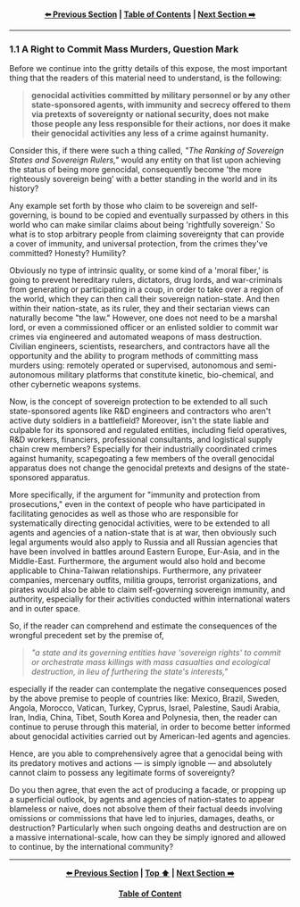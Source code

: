 <div align="center">
  
  **[:arrow_left: Previous Section][Prev] | [Table of Contents][TOC] | [Next Section :arrow_right:][Next]**
  
  [Prev]: ./1-0.md
  [Next]: ./1-2.md
  [TOC]: https://github.com/true-hindsight/long-overdue-justice/
  
</div>

---

### 1.1 A Right to Commit Mass Murders, Question Mark

Before we continue into the gritty details of this expose, the most important thing that the readers of this material need to understand, is the following:

> **genocidal activities committed by military personnel or by any other state-sponsored agents, with immunity and secrecy offered to them via pretexts of sovereignty or national security, does not make those people any less responsible for their actions, nor does it make their genocidal activities any less of a crime against humanity.**

Consider this, if there were such a thing called, *"The Ranking of Sovereign States and Sovereign Rulers,"* would any entity on that list upon achieving the status of being more genocidal, consequently become 'the more righteously sovereign being' with a better standing in the world and in its history?

Any example set forth by those who claim to be sovereign and self-governing, is bound to be copied and eventually surpassed by others in this world who can make similar claims about being 'rightfully sovereign.' So what is to stop arbitrary people from claiming sovereignty that can provide a cover of immunity, and universal protection, from the crimes they've committed? Honesty? Humility? 

Obviously no type of intrinsic quality, or some kind of a 'moral fiber,' is going to prevent hereditary rulers, dictators, drug lords, and war-criminals from generating or participating in a coup, in order to take over a region of the world, which they can then call their sovereign nation-state. And then within their nation-state, as its ruler, they and their sectarian views can naturally become "the law." However, one does not need to be a marshal lord, or even a commissioned officer or an enlisted soldier to commit war crimes via engineered and automated weapons of mass destruction. Civilian engineers, scientists, researchers, and contractors have all the opportunity and the ability to program methods of committing mass murders using: remotely operated or supervised, autonomous and semi-autonomous military platforms that constitute kinetic, bio-chemical, and other cybernetic weapons systems. 

Now, is the concept of sovereign protection to be extended to all such state-sponsored agents like R&D engineers and contractors who aren't active duty soldiers in a battlefield? Moreover, isn't the state liable and culpable for its sponsored and regulated entities, including field operatives, R&D workers, financiers, professional consultants, and logistical supply chain crew members? Especially for their industrially coordinated crimes against humanity, scapegoating a few members of the overall genocidal apparatus does not change the genocidal pretexts and designs of the state-sponsored apparatus.  

More specifically, if the argument for "immunity and protection from prosecutions," even in the context of people who have participated in facilitating genocides as well as those who are responsible for systematically directing genocidal activities, were to be extended to all agents and agencies of a nation-state that is at war, then obviously such legal arguments would also apply to Russia and all Russian agencies that have been involved in battles around Eastern Europe, Eur-Asia, and in the Middle-East. Furthermore, the argument would also hold and become applicable to China-Taiwan relationships. Furthermore, any privateer companies, mercenary outfits, militia groups, terrorist organizations, and pirates would also be able to claim self-governing sovereign immunity, and authority, especially for their activities conducted within international waters and in outer space. 

So, if the reader can comprehend and estimate the consequences of the wrongful precedent set by the premise of, 

>*"a state and its governing entities have 'sovereign rights' to commit or orchestrate mass killings with mass casualties and ecological destruction, in lieu of furthering the state's interests,"* 

especially if the reader can contemplate the negative consequences posed by the above premise to people of countries like: Mexico, Brazil, Sweden, Angola, Morocco, Vatican, Turkey, Cyprus, Israel, Palestine, Saudi Arabia, Iran, India, China, Tibet, South Korea and Polynesia, then, the reader can continue to peruse through this material, in order to become better informed about genocidal activities carried out by American-led agents and agencies. 

Hence, are you able to comprehensively agree that a genocidal being with its predatory motives and actions — is simply ignoble — and absolutely cannot claim to possess any legitimate forms of sovereignty? 

Do you then agree, that even the act of producing a facade, or propping up a superficial outlook, by agents and agencies of nation-states to appear blameless or naive, does not absolve them of their factual deeds involving omissions or commissions that have led to injuries, damages, deaths, or destruction? Particularly when such ongoing deaths and destruction are on a massive international-scale, how can they be simply ignored and allowed to continue, by the international community?  

---

<div align="center">
  
  **[:arrow_left: Previous Section][Prev] | [Top :arrow_up:][Top] | [Next Section :arrow_right:][Next]** 
  
  **[Table of Content][TOC]**

  [Prev]: ./1-0.md
  [Top]: ./1-1.md#11-a-right-to-commit-mass-murders-question-mark
  [Next]: ./1-2.md
  [TOC]: https://github.com/true-hindsight/long-overdue-justice/
  
</div>
